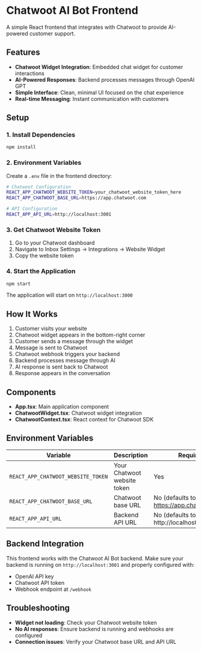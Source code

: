 # Chatwoot AI Bot Frontend

A simple React frontend that integrates with Chatwoot to provide AI-powered customer support.

## Features

- **Chatwoot Widget Integration**: Embedded chat widget for customer interactions
- **AI-Powered Responses**: Backend processes messages through OpenAI GPT
- **Simple Interface**: Clean, minimal UI focused on the chat experience
- **Real-time Messaging**: Instant communication with customers

## Setup

### 1. Install Dependencies

```bash
npm install
```

### 2. Environment Variables

Create a `.env` file in the frontend directory:

```bash
# Chatwoot Configuration
REACT_APP_CHATWOOT_WEBSITE_TOKEN=your_chatwoot_website_token_here
REACT_APP_CHATWOOT_BASE_URL=https://app.chatwoot.com

# API Configuration
REACT_APP_API_URL=http://localhost:3001
```

### 3. Get Chatwoot Website Token

1. Go to your Chatwoot dashboard
2. Navigate to Inbox Settings → Integrations → Website Widget
3. Copy the website token

### 4. Start the Application

```bash
npm start
```

The application will start on `http://localhost:3000`

## How It Works

1. Customer visits your website
2. Chatwoot widget appears in the bottom-right corner
3. Customer sends a message through the widget
4. Message is sent to Chatwoot
5. Chatwoot webhook triggers your backend
6. Backend processes message through AI
7. AI response is sent back to Chatwoot
8. Response appears in the conversation

## Components

- **App.tsx**: Main application component
- **ChatwootWidget.tsx**: Chatwoot widget integration
- **ChatwootContext.tsx**: React context for Chatwoot SDK

## Environment Variables

| Variable | Description | Required |
|----------|-------------|----------|
| `REACT_APP_CHATWOOT_WEBSITE_TOKEN` | Your Chatwoot website token | Yes |
| `REACT_APP_CHATWOOT_BASE_URL` | Chatwoot base URL | No (defaults to https://app.chatwoot.com) |
| `REACT_APP_API_URL` | Backend API URL | No (defaults to http://localhost:3001) |

## Backend Integration

This frontend works with the Chatwoot AI Bot backend. Make sure your backend is running on `http://localhost:3001` and properly configured with:

- OpenAI API key
- Chatwoot API token
- Webhook endpoint at `/webhook`

## Troubleshooting

- **Widget not loading**: Check your Chatwoot website token
- **No AI responses**: Ensure backend is running and webhooks are configured
- **Connection issues**: Verify your Chatwoot base URL and API URL
